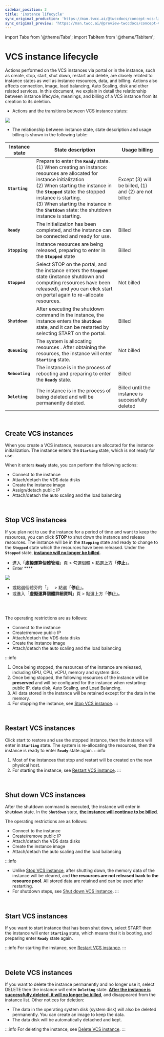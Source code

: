 ```yaml
---
sidebar_position: 2
title: 'Instance lifecycle'
sync_original_production: 'https://man.twcc.ai/@twccdocs/concept-vcs-lifecycle-en' 
sync_original_preview: 'https://man.twcc.ai/@preview-twccdocs/concept-vcs-lifecycle-en' 
---
```


import Tabs from '@theme/Tabs';
import TabItem from '@theme/TabItem';

# VCS instance lifecycle


Actions performed on the VCS instances via portal or in the instance, such as create, stop, start, shut down, restart and delete, are closely related to instance states as well as instance resources, data, and billing. Actions also affects connection, image, load balancing, Auto Scaling, disk and other related services. In this document, we explain in detail the relationship between instance lifecycle, meanings, and billing of a VCS instance from its creation to its deletion.

- Actions and the transitions between VCS instance states:

![](https://cos.twcc.ai/SYS-MANUAL/uploads/upload_0ddbf0fb265fdc81e6d0ba2e28bb4f75.png)

- The relationship between instance state, state description and usage billing is shown in the following table:

| Instance state | State description |Usage billing | 
| -------- | -------- | -------- |
| **`Starting`**     | Prepare to enter the **`Ready`** state.<br/> (1) When creating an instance: resources are allocated for instance initialization<br/> (2) When starting the instance in the **`Stopped`** state: the stopped instance is starting. <br/> (3) When starting the instance in the **`Shutdown`** state: the shutdown instance is starting.| Except (3) will be billed, (1) and (2) are not billed     | 
| **`Ready`**     | The initialization has been completed, and the instance can be connected and ready for use.|Billed     | 
| **`Stopping`**   |Instance resources are being released, preparing to enter in the **`Stopped`** state | Billed    | 
| **`Stopped`**    |Select STOP on the portal, and the instance enters the **`Stopped`** state (instance shutdown and computing resources have been released), and you can click start on portal again to re-allocate resources. | Not billed|
| **`Shutdown`**    |After executing the shutdown command in the instance, the instance enters the **`Shutdown`** state, and it can be restarted by selecting START on the portal. | Billed |
| **`Queueing`**     | The system is allocating resources . After obtaining the resources, the instance will enter **`Starting`** state.| Not billed |
| **`Rebooting`**    | The instance is in the process of rebooting and preparing to enter the **`Ready`** state. | Billed |
| **`Deleting`**     | The instance is in the process of being deleted and will be permanently deleted.|Billed until the instance is successfully deleted     | 

<br/>


## Create VCS instances
When you create a VCS instance, resources are allocated for the instance initialization. The instance enters the **`Starting`** state, which is not ready for use.

When it enters **`Ready`** state, you can perform the following actions:


- <i class="fa fa-check" aria-hidden="true"></i> Connect to the instance
- <i class="fa fa-check" aria-hidden="true"></i> Attach/detach the VDS data disks
- <i class="fa fa-check" aria-hidden="true"></i> Create the instance image
- <i class="fa fa-check" aria-hidden="true"></i> Assign/detach public IP
- <i class="fa fa-check" aria-hidden="true"></i> Attach/detach the auto scaling and the load balancing

<br/>


## Stop VCS instances

If you plan not to use the instance for a period of time and want to keep the resources, you can click **STOP** to shut down the instance and release resources. The instance will be in the **`Stopping`** state and ready to  change to the **`Stopped`** state which the resources have been released. Under the **`Stopped`** state, <ins>**instance will no longer be billed**</ins>.


<Tabs>

<TabItem value="TWCC Portal" label="TWCC Portal">

- 進入「**虛擬運算個體管理**」頁 > 勾選個體 > 點選上方「**停止**」。
- Enter ****

![](https://cos.twcc.ai/SYS-MANUAL/uploads/upload_65a8bd007a7145bc66057988f0f0b8c8.png)

- 或點選個體旁的「<i class="fa fa-ellipsis-v fa-20" aria-hidden="true"></i>」 &nbsp; > 點選「**停止**」。
- 或進入「**虛擬運算個體詳細資料**」頁 > 點選上方「**停止**」。

</TabItem>

<TabItem value="TWCC CLI" label="TWCC CLI (TBD)">

<br/>

</TabItem>

</Tabs>

<br/>

The operating restrictions are as follows:


- <i class="fa fa-times" aria-hidden="true"></i> Connect to the instance
- <i class="fa fa-times" aria-hidden="true"></i> Create/remove public IP
- <i class="fa fa-times" aria-hidden="true"></i> Attach/detach the VDS data disks
- <i class="fa fa-times" aria-hidden="true"></i> Create the instance image
- <i class="fa fa-times" aria-hidden="true"></i> Attach/detach the auto scaling and the load balancing

:::info
1. Once being stopped, the resources of the instance are released, including GPU, CPU, vCPU, memory and system disk.
2. Once being stopped, the following resources of the instance will be **preserved** and will be configured for the instance when restarting: public IP, data disk, Auto Scaling, and Load Balancing.
3. All data stored in the instance will be retained except for the data in the memory.
4. For stopping the instance, see [<ins>Stop VCS instance</ins>](https://man.twcc.ai/@twccdocs/vcs-guide-manage-instance-en#%E5%81%9C%E6%AD%A2%E5%80%8B%E9%AB%94).
:::

<br/>


## Restart VCS instances

Click start to restore and use the stopped instance, then the instance will enter in **`Starting`** state. The system is re-allocating the resources, then the instance is ready to enter **`Ready`** state again.
:::info
1. Most of the instances that stop and restart will be created on the new physical host.
2. For starting the instance, see [<ins>Restart VCS instance</ins>](https://man.twcc.ai/@twccdocs/vcs-guide-manage-instance-en#%E9%87%8D%E5%95%9F%E5%80%8B%E9%AB%94).
:::

<br/>


## Shut down VCS instances

After the shutdown command is executed, the instance will enter in **`Shutdown`** state. In the **`Shutdown`** state, <ins>**the instance will continue to be billed**</ins>.

The operating restrictions are as follows:

- <i class="fa fa-times" aria-hidden="true"></i> Connect to the instance
- <i class="fa fa-times" aria-hidden="true"></i> Create/remove public IP
- <i class="fa fa-check" aria-hidden="true"></i> Attach/detach the VDS data disks
- <i class="fa fa-check" aria-hidden="true"></i> Create the instance image
- <i class="fa fa-times" aria-hidden="true"></i> Attach/detach the auto scaling and the load balancing

:::info
- Unlike [<ins>Stop VCS instance</ins>](#Stop-VCS-instance), after shutting down, the memory data of the instance will be cleared, and **the resources are not released back to the resource pool**. All stored data are retained and can be used after restarting.
- For shutdown steps, see [<ins>Shut down VCS instance</ins>](https://man.twcc.ai/@twccdocs/vcs-guide-manage-instance-en#%E5%88%AA%E9%99%A4%E5%80%8B%E9%AB%94).
:::

<br/>


## Start VCS instances

If you want to start instance that has been shut down, select START then the instance will enter **`Starting`** state, which means that it is booting, and preparing enter **`Ready`** state again.

:::info
For starting the instance, see [<ins>Restart VCS instance</ins>](https://man.twcc.ai/@twccdocs/concept-vcs-lifecycle-en#%E5%80%8B%E9%AB%94%E9%87%8D%E9%96%8B%E6%A9%9F).
:::

<br/>


## Delete VCS instances

If you want to delete the instance permanently and no longer use it, select DELETE then the instance will enter **`Deleting`** state. <ins>**After the instance is successfully deleted, it will no longer be billed**</ins>, and disappeared from the instance list. Other notices for deletion:

- The data in the operating system disk (system disk) will also be deleted permanently. You can create an image to keep the data.
- The data disk will be automatically detached and kept.

:::info
For deleting the instance, see [<ins>Delete VCS instance</ins>](https://man.twcc.ai/@twccdocs/vcs-guide-manage-instance-en#%E5%88%AA%E9%99%A4%E5%80%8B%E9%AB%94).
:::